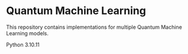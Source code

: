 # Quantum Machine Learning

This repository contains implementations for multiple Quantum Machine Learning models.

Python 3.10.11
